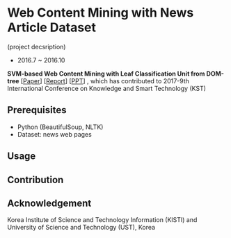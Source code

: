 # Web Content Mining with News Article Dataset

(project decsription)
* 2016.7 ~ 2016.10

**SVM-based Web Content Mining with Leaf Classification Unit from DOM-tree** [[Paper](http://ieeexplore.ieee.org/document/7886134/)] [[Report](https://1drv.ms/w/s!AllPqyV9kKUrgiY5OnC0Jgykj7I7)] [[PPT](https://1drv.ms/p/s!AllPqyV9kKUrgieYsNFYWKqCvjKo)]
, which has contributed to 2017-9th International Conference on Knowledge and Smart Technology (KST)


## Prerequisites

* Python (BeautifulSoup, NLTK)
* Dataset: news web pages

## Usage


## Contribution



## Acknowledgement
Korea Institute of Science and Technology Information (KISTI) and University of Science and Technology (UST), Korea

